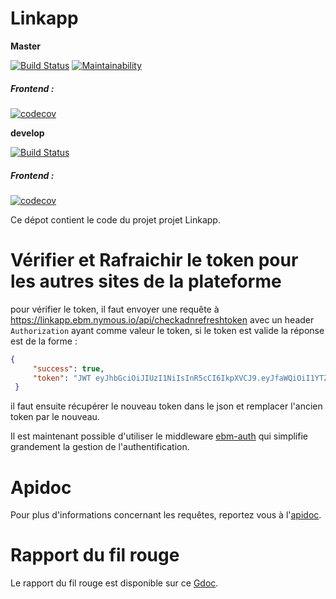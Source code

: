 Linkapp
===============
**Master** 

[![Build Status](https://travis-ci.org/EBM-2017-2018/linkapp.svg?branch=master)](https://travis-ci.org/EBM-2017-2018/linkapp)
[![Maintainability](https://api.codeclimate.com/v1/badges/8c769b7b37b10c0cda64/maintainability)](https://codeclimate.com/github/EBM-2017-2018/linkapp/maintainability)

##### Frontend :

[![codecov](https://codecov.io/gh/EBM-2017-2018/linkapp/branch/master/graph/badge.svg)](https://codecov.io/gh/EBM-2017-2018/linkapp)

**develop**

[![Build Status](https://travis-ci.org/EBM-2017-2018/linkapp.svg?branch=develop)](https://travis-ci.org/EBM-2017-2018/linkapp)

##### Frontend :
[![codecov](https://codecov.io/gh/EBM-2017-2018/linkapp/branch/develop/graph/badge.svg)](https://codecov.io/gh/EBM-2017-2018/linkapp)

Ce dépot contient le code du projet projet Linkapp.

# Vérifier et Rafraichir le token pour les autres sites de la plateforme

pour vérifier le token, il faut envoyer une requête à https://linkapp.ebm.nymous.io/api/checkadnrefreshtoken avec un header 
`Authorization` ayant comme valeur le token, si le token est valide la réponse est de la forme :

```json
{
     "success": true,
     "token": "JWT eyJhbGciOiJIUzI1NiIsInR5cCI6IkpXVCJ9.eyJfaWQiOiI1YTZmMDlkYzM1YmZkZTBm",
 }
  ``` 
il faut ensuite récupérer le nouveau token dans le json et remplacer l'ancien token par le nouveau.

Il est maintenant possible d'utiliser le middleware [ebm-auth](https://github.com/EBM-2017-2018/ebm-auth) qui simplifie grandement la gestion de l'authentification.

# Apidoc

Pour plus d'informations concernant les requêtes, reportez vous à l'[apidoc](https://ebm-2017-2018.github.io/linkapp/). 

# Rapport du fil rouge

Le rapport du fil rouge est disponible sur ce [Gdoc](https://docs.google.com/document/d/1HN_XiCOaZ9BO3D--FnskxPu3o2WOTBxE0MsYqJfzORI/edit?usp=sharing).

